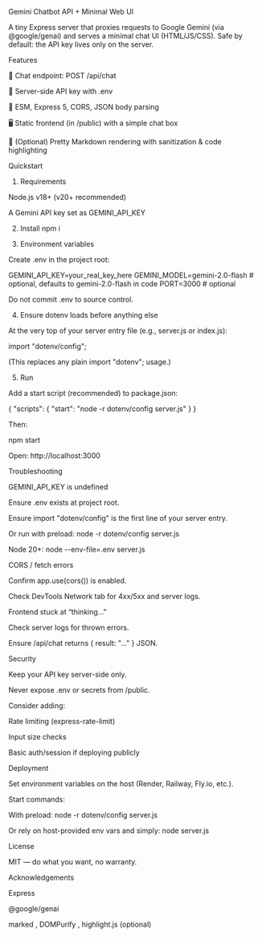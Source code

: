 Gemini Chatbot API + Minimal Web UI

A tiny Express server that proxies requests to Google Gemini (via @google/genai) and serves a minimal chat UI (HTML/JS/CSS). Safe by default: the API key lives only on the server.

Features

🧠 Chat endpoint: POST /api/chat

🔐 Server-side API key with .env

🧩 ESM, Express 5, CORS, JSON body parsing

🖥️ Static frontend (in /public) with a simple chat box

📝 (Optional) Pretty Markdown rendering with sanitization & code highlighting

Quickstart

1. Requirements

Node.js v18+ (v20+ recommended)

A Gemini API key set as GEMINI_API_KEY

2. Install
   npm i

3. Environment variables

Create .env in the project root:

GEMINI_API_KEY=your_real_key_here
GEMINI_MODEL=gemini-2.0-flash # optional, defaults to gemini-2.0-flash in code
PORT=3000 # optional

Do not commit .env to source control.

4. Ensure dotenv loads before anything else

At the very top of your server entry file (e.g., server.js or index.js):

import "dotenv/config";

(This replaces any plain import "dotenv"; usage.)

5. Run

Add a start script (recommended) to package.json:

{
"scripts": {
"start": "node -r dotenv/config server.js"
}
}

Then:

npm start

Open: http://localhost:3000

Troubleshooting

GEMINI_API_KEY is undefined

Ensure .env exists at project root.

Ensure import "dotenv/config" is the first line of your server entry.

Or run with preload: node -r dotenv/config server.js

Node 20+: node --env-file=.env server.js

CORS / fetch errors

Confirm app.use(cors()) is enabled.

Check DevTools Network tab for 4xx/5xx and server logs.

Frontend stuck at “thinking…”

Check server logs for thrown errors.

Ensure /api/chat returns { result: "..." } JSON.

Security

Keep your API key server-side only.

Never expose .env or secrets from /public.

Consider adding:

Rate limiting (express-rate-limit)

Input size checks

Basic auth/session if deploying publicly

Deployment

Set environment variables on the host (Render, Railway, Fly.io, etc.).

Start commands:

With preload: node -r dotenv/config server.js

Or rely on host-provided env vars and simply: node server.js

License

MIT — do what you want, no warranty.

Acknowledgements

Express

@google/genai

marked
, DOMPurify
, highlight.js
(optional)
